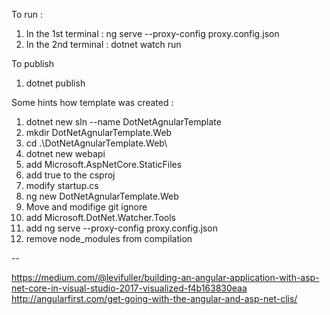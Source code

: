 

To run : 
1. In the 1st terminal : ng serve --proxy-config proxy.config.json
2. In the 2nd terminal : dotnet watch run


To publish 
1. dotnet publish

Some hints how template was created : 
1. dotnet new sln --name DotNetAgnularTemplate
2. mkdir DotNetAgnularTemplate.Web
3. cd .\DotNetAgnularTemplate.Web\
4. dotnet new webapi
5. add Microsoft.AspNetCore.StaticFiles
6. add <TypeScriptCompileBlocked>true</TypeScriptCompileBlocked> to the csproj 
7. modify startup.cs 
8. ng new DotNetAgnularTemplate.Web
9. Move and modifige git ignore
10. add Microsoft.DotNet.Watcher.Tools
11. add ng serve --proxy-config proxy.config.json
12. remove node_modules from compilation 

--

https://medium.com/@levifuller/building-an-angular-application-with-asp-net-core-in-visual-studio-2017-visualized-f4b163830eaa
http://angularfirst.com/get-going-with-the-angular-and-asp-net-clis/

